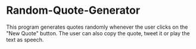 # Random-Quote-Generator
This program generates quotes randomly whenever the user clicks on the "New Quote" button. The user can also copy the quote, tweet it or play the text as speech.
